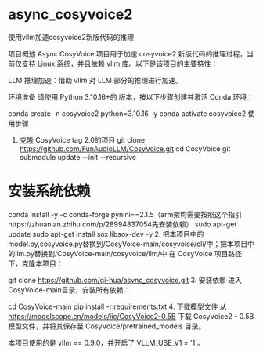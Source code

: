 # async_cosyvoice2
使用vllm加速cosyvoice2新版代码的推理

项目概述
Async CosyVoice 项目用于加速 cosyvoice2 新版代码的推理过程，当前仅支持 Linux 系统，并且依赖 vllm 库。以下是该项目的主要特性：

LLM 推理加速：借助 vllm 对 LLM 部分的推理进行加速。

环境准备
请使用 Python 3.10.16+的 版本，按以下步骤创建并激活 Conda 环境：

conda create -n cosyvoice2 python=3.10.16 -y
conda activate cosyvoice2
使用步骤
1. 克隆 CosyVoice  tag 2.0的项目
git clone https://github.com/FunAudioLLM/CosyVoice.git
cd CosyVoice
git submodule update --init --recursive

# 安装系统依赖
conda install -y -c conda-forge pynini==2.1.5（arm架构需要按照这个指引https://zhuanlan.zhihu.com/p/28994837054先安装依赖）
sudo apt-get update
sudo apt-get install sox libsox-dev -y
2. 把本项目中的model.py,cosyvoice.py替换到/CosyVoice-main/cosyvoice/cli/中；把本项目中的llm.py替换到/CosyVoice-main/cosyvoice/llm/中
在 CosyVoice 项目路径下，克隆本项目：

git clone https://github.com/qi-hua/async_cosyvoice.git
3. 安装依赖
进入 CosyVoice-main目录，安装所有依赖：

cd CosyVoice-main
pip install -r requirements.txt
4. 下载模型文件
从 https://modelscope.cn/models/iic/CosyVoice2-0.5B 下载 CosyVoice2 - 0.5B 模型文件，并将其保存至 CosyVoice/pretrained_models 目录。


本项目使用的是 vllm == 0.9.0，并开启了 VLLM_USE_V1 = '1'。

